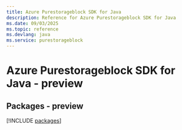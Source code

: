 ```yaml
---
title: Azure Purestorageblock SDK for Java
description: Reference for Azure Purestorageblock SDK for Java
ms.date: 09/03/2025
ms.topic: reference
ms.devlang: java
ms.service: purestorageblock
---
```

# Azure Purestorageblock SDK for Java - preview
## Packages - preview
[!INCLUDE [packages](purestorageblock-index.md)]